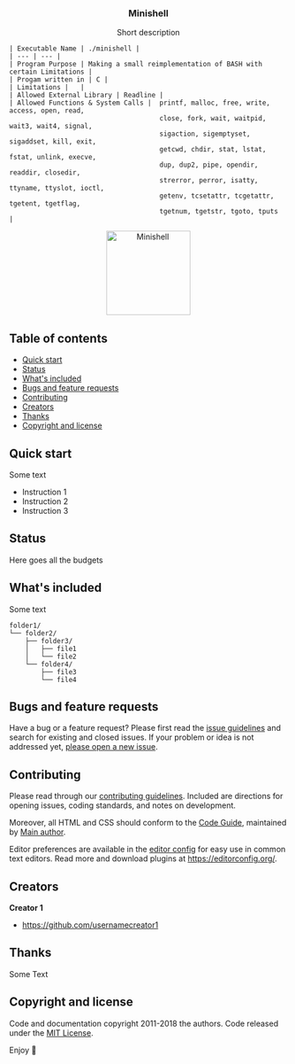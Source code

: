   <h3 align="center">Minishell</h3>

  <p align="center">
    Short description
  
    | Executable Name | ./minishell |
    | --- | --- |
    | Program Purpose | Making a small reimplementation of BASH with certain Limitations |
    | Progam written in | C |
    | Limitations |   |
    | Allowed External Library | Readline |
    | Allowed Functions & System Calls |  printf, malloc, free, write, access, open, read,
                                          close, fork, wait, waitpid, wait3, wait4, signal,
                                          sigaction, sigemptyset, sigaddset, kill, exit,
                                          getcwd, chdir, stat, lstat, fstat, unlink, execve,
                                          dup, dup2, pipe, opendir, readdir, closedir,
                                          strerror, perror, isatty, ttyname, ttyslot, ioctl,
                                          getenv, tcsetattr, tcgetattr, tgetent, tgetflag,
                                          tgetnum, tgetstr, tgoto, tputs   |
  </p>
</p>
<p align="center">
  <a href="https://github.com/harshbanthiya/Minishell">
    <img src="https://badge42.vercel.app/api/v2/cl2xrmmu4000609mlo05k9qg8/project/2371023" alt="Minishell" width=152 height=152>
  </a>


## Table of contents

- [Quick start](#quick-start)
- [Status](#status)
- [What's included](#whats-included)
- [Bugs and feature requests](#bugs-and-feature-requests)
- [Contributing](#contributing)
- [Creators](#creators)
- [Thanks](#thanks)
- [Copyright and license](#copyright-and-license)


## Quick start

Some text

- Instruction 1
- Instruction 2
- Instruction 3

## Status

Here goes all the budgets

## What's included

Some text

```text
folder1/
└── folder2/
    ├── folder3/
    │   ├── file1
    │   └── file2
    └── folder4/
        ├── file3
        └── file4
```

## Bugs and feature requests

Have a bug or a feature request? Please first read the [issue guidelines](https://reponame/blob/master/CONTRIBUTING.md) and search for existing and closed issues. If your problem or idea is not addressed yet, [please open a new issue](https://reponame/issues/new).

## Contributing

Please read through our [contributing guidelines](https://reponame/blob/master/CONTRIBUTING.md). Included are directions for opening issues, coding standards, and notes on development.

Moreover, all HTML and CSS should conform to the [Code Guide](https://github.com/mdo/code-guide), maintained by [Main author](https://github.com/usernamemainauthor).

Editor preferences are available in the [editor config](https://reponame/blob/master/.editorconfig) for easy use in common text editors. Read more and download plugins at <https://editorconfig.org/>.

## Creators

**Creator 1**

- <https://github.com/usernamecreator1>

## Thanks

Some Text

## Copyright and license

Code and documentation copyright 2011-2018 the authors. Code released under the [MIT License](https://reponame/blob/master/LICENSE).

Enjoy :metal:
